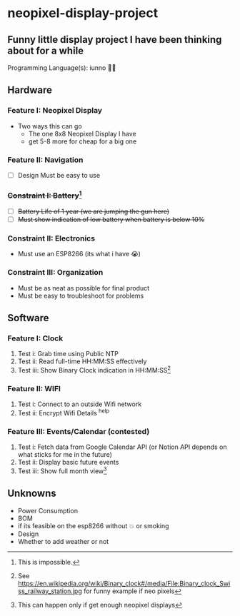 # neopixel-display-project
## Funny little display project I have been thinking about for a while
Programming Language(s): iunno 🚶‍♂️

## Hardware
### Feature I: Neopixel Display
- Two ways this can go
   - The one 8x8 Neopixel Display I have
   - get 5-8 more for cheap for a big one
 
### Feature II: Navigation
- [ ] Design Must be easy to use

### ~~Constraint I: Battery~~[^1]
- [ ] ~~Battery Life of 1 year (we are jumping the gun here)~~
- [ ] ~~Must show indication of low battery when battery is below 10%~~

[^1]: This is impossible.

### Constraint II: Electronics
-  Must use an ESP8266 (its what i have 😭)

  
### Constraint III: Organization
- Must be as neat as possible for final product
- Must be easy to troubleshoot for problems


## Software

### Feature I: Clock
1. Test i: Grab time using Public NTP
2. Test ii: Read full-time HH:MM:SS effectively
3. Test iii: Show Binary Clock indication in HH:MM:SS[^2]
[^2]:See https://en.wikipedia.org/wiki/Binary_clock#/media/File:Binary_clock_Swiss_railway_station.jpg for funny example if neo pixels 

### Feature II: WIFI

1. Test i: Connect to an outside Wifi network
2. Test ii: Encrypt Wifi Details <sup>help</sup>

### Feature III: Events/Calendar (contested)
1. Test i: Fetch data from Google Calendar API (or Notion API depends on what sticks for me in the future)
2. Test ii:  Display basic future events
3. Test iii: Show full month view[^3]
[^3]: This can happen only if get enough neopixel displays

## Unknowns
- Power Consumption
- BOM
- if its feasible on the esp8266 without 💥 or smoking
- Design
- Whether to add weather or not

